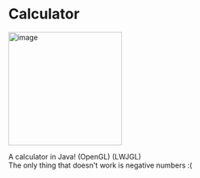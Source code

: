 # Calculator
<img width="225" alt="image" src="https://github.com/AppleClient/Calculator/assets/128838345/4ec90ce5-206f-4048-ad24-62b7d886dbba">





A calculator in Java! (OpenGL) (LWJGL)  
The only thing that doesn't work is negative numbers :(
